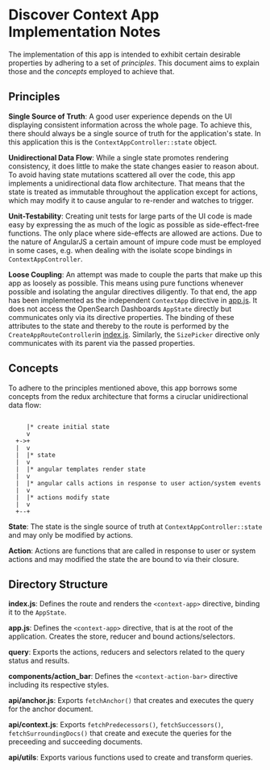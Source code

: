 # Discover Context App Implementation Notes

The implementation of this app is intended to exhibit certain desirable
properties by adhering to a set of *principles*. This document aims to explain
those and the *concepts* employed to achieve that.


## Principles

**Single Source of Truth**: A good user experience depends on the UI displaying
consistent information across the whole page. To achieve this, there should
always be a single source of truth for the application's state. In this
application this is the `ContextAppController::state` object.

**Unidirectional Data Flow**: While a single state promotes rendering
consistency, it does little to make the state changes easier to reason about.
To avoid having state mutations scattered all over the code, this app
implements a unidirectional data flow architecture. That means that the state
is treated as immutable throughout the application except for actions, which
may modify it to cause angular to re-render and watches to trigger.

**Unit-Testability**: Creating unit tests for large parts of the UI code is
made easy by expressing the as much of the logic as possible as
side-effect-free functions. The only place where side-effects are allowed are
actions. Due to the nature of AngularJS a certain amount of impure code must be
employed in some cases, e.g. when dealing with the isolate scope bindings in
`ContextAppController`.

**Loose Coupling**: An attempt was made to couple the parts that make up this
app as loosely as possible. This means using pure functions whenever possible
and isolating the angular directives diligently. To that end, the app has been
implemented as the independent `ContextApp` directive in [app.js](app.js). It
does not access the OpenSearch Dashboards `AppState` directly but communicates only via its
directive properties. The binding of these attributes to the state and thereby
to the route is performed by the `CreateAppRouteController`in
[index.js](index.js). Similarly, the `SizePicker` directive only communicates
with its parent via the passed properties.


## Concepts

To adhere to the principles mentioned above, this app borrows some concepts
from the redux architecture that forms a ciruclar unidirectional data flow:

```

     |* create initial state
     v
  +->+
  |  v
  |  |* state
  |  v
  |  |* angular templates render state
  |  v
  |  |* angular calls actions in response to user action/system events
  |  v
  |  |* actions modify state
  |  v
  +--+

```

**State**: The state is the single source of truth at
`ContextAppController::state` and may only be modified by actions.

**Action**: Actions are functions that are called in response to user or system
actions and may modified the state the are bound to via their closure.


## Directory Structure

**index.js**: Defines the route and renders the `<context-app>` directive,
binding it to the `AppState`.

**app.js**: Defines the `<context-app>` directive, that is at the root of the
application. Creates the store, reducer and bound actions/selectors.

**query**: Exports the actions, reducers and selectors related to the
query status and results.

**components/action_bar**: Defines the `<context-action-bar>`
directive including its respective styles.


**api/anchor.js**: Exports `fetchAnchor()` that creates and executes the
query for the anchor document.

**api/context.js**: Exports `fetchPredecessors()`, `fetchSuccessors()`, `fetchSurroundingDocs()` that
create and execute the queries for the preceeding and succeeding documents.

**api/utils**: Exports various functions used to create and transform
queries.
